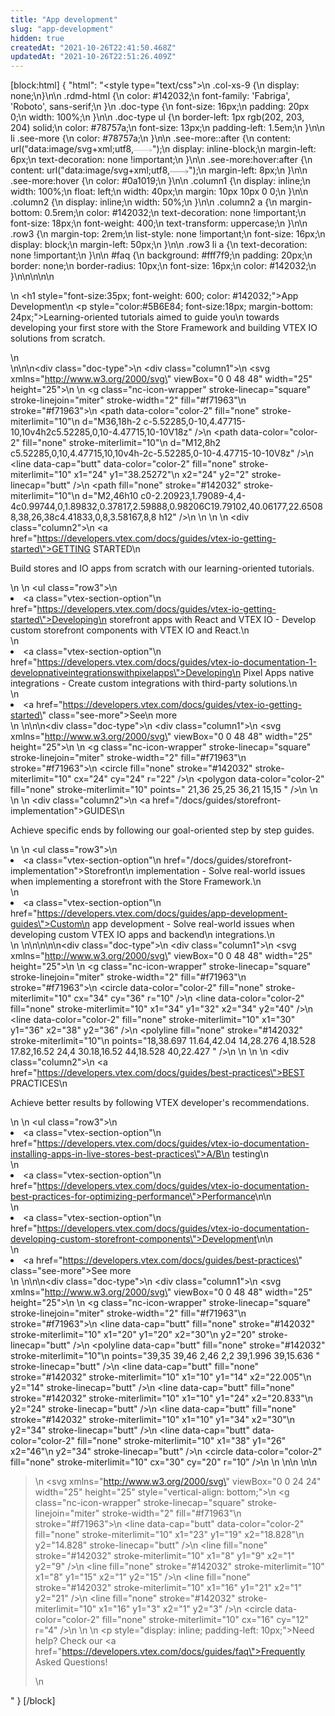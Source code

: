 ```yaml
---
title: "App development"
slug: "app-development"
hidden: true
createdAt: "2021-10-26T22:41:50.468Z"
updatedAt: "2021-10-26T22:51:26.409Z"
---
```

[block:html]
{
  "html": "<style type=\"text/css\">\n    .col-xs-9 {\n       display: none;\n}\n\n    .rdmd-html {\n        color: #142032;\n        font-family: 'Fabriga', 'Roboto', sans-serif;\n    }\n    .doc-type {\n        font-size: 16px;\n        padding: 20px 0;\n        width: 100%;\n    }\n\n    .doc-type ul {\n        border-left: 1px rgb(202, 203, 204) solid;\n        color: #78757a;\n        font-size: 13px;\n        padding-left: 1.5em;\n    }\n\n    li .see-more {\n        color: #78757a;\n    }\n\n    .see-more::after {\n        content: url(\"data:image/svg+xml;utf8,<svg xmlns='http://www.w3.org/2000/svg' width='30' height='14' viewBox='0 -8 59 14' fill='none'><path d='M0 7H57' stroke='rgb(120, 117, 122)'></path><path d='M49 1L57.5 7L49 13' stroke='rgb(120, 117, 122)'></path></svg>\");\n        display: inline-block;\n        margin-left: 6px;\n        text-decoration: none !important;\n    }\n\n    .see-more:hover:after {\n        content: url(\"data:image/svg+xml;utf8,<svg xmlns='http://www.w3.org/2000/svg' width='30' height='14' viewBox='0 -8 59 14' fill='none'><path d='M0 7H57' stroke='rgb(20, 32, 50)'></path><path d='M49 1L57.5 7L49 13' stroke='rgb(20, 32, 50)'></path></svg>\");\n        margin-left: 8px;\n    }\n\n    .see-more:hover {\n        color: #0a1019;\n    }\n\n    .column1 {\n        display: inline;\n        width: 100%;\n        float: left;\n        width: 40px;\n        margin: 10px 10px 0 0;\n    }\n\n    .column2 {\n        display: inline;\n        width: 50%;\n    }\n\n    .column2 a {\n        margin-bottom: 0.5rem;\n        color: #142032;\n        text-decoration: none !important;\n        font-size: 18px;\n        font-weight: 400;\n        text-transform: uppercase;\n    }\n\n    .row3 {\n        margin-top: 2rem;\n        list-style: none !important;\n        font-size: 16px;\n        display: block;\n        margin-left: 50px;\n    }\n\n    .row3 li a {\n        text-decoration: none !important;\n    }\n\n    #faq {\n        background: #fff7f9;\n        padding: 20px;\n        border: none;\n        border-radius: 10px;\n        font-size: 16px;\n        color: #142032;\n    }\n</style>\n\n\n\n<div>\n    <h1 style=\"font-size:35px; font-weight: 600; color: #142032;\">App Development</h1>\n    <p style=\"color:#5B6E84; font-size:18px;  margin-bottom: 24px;\">Learning-oriented tutorials aimed to guide you\n        towards developing your first store with the Store Framework and building VTEX IO solutions from scratch.</p>\n</div>\n\n\n<div class=\"doc-type\">\n    <div class=\"column1\">\n        <svg xmlns=\"http://www.w3.org/2000/svg\" viewBox=\"0 0 48 48\" width=\"25\" height=\"25\">\n            <title>plant ground</title>\n            <g class=\"nc-icon-wrapper\" stroke-linecap=\"square\" stroke-linejoin=\"miter\" stroke-width=\"2\" fill=\"#f71963\"\n                stroke=\"#f71963\">\n                <path data-color=\"color-2\" fill=\"none\" stroke-miterlimit=\"10\"\n                    d=\"M36,18h-2 c-5.52285,0-10,4.47715-10,10v4h2c5.52285,0,10-4.47715,10-10V18z\" />\n                <path data-color=\"color-2\" fill=\"none\" stroke-miterlimit=\"10\"\n                    d=\"M12,8h2 c5.52285,0,10,4.47715,10,10v4h-2c-5.52285,0-10-4.47715-10-10V8z\" />\n                <line data-cap=\"butt\" data-color=\"color-2\" fill=\"none\" stroke-miterlimit=\"10\" x1=\"24\" y1=\"38.25272\"\n                    x2=\"24\" y2=\"2\" stroke-linecap=\"butt\" />\n                <path fill=\"none\" stroke=\"#142032\" stroke-miterlimit=\"10\"\n                    d=\"M2,46h10 c0-2.20923,1.79089-4,4-4c0.99744,0,1.89832,0.37817,2.59888,0.98206C19.79102,40.06177,22.65088,38,26,38c4.41833,0,8,3.58167,8,8 h12\" />\n            </g>\n        </svg>\n    </div>\n    <div class=\"column2\">\n        <a href=\"https://developers.vtex.com/docs/guides/vtex-io-getting-started\">GETTING STARTED</a>\n        <p>Build stores and IO apps from scratch with our learning-oriented tutorials.</p>\n    </div>\n    <ul class=\"row3\">\n        <li><a class=\"vtex-section-option\"\n                href=\"https://developers.vtex.com/docs/guides/vtex-io-getting-started\">Developing\n                storefront apps with React and VTEX IO</a> - Develop custom storefront components with VTEX IO and React.\n        </li>\n        <li><a class=\"vtex-section-option\"\n                href=\"https://developers.vtex.com/docs/guides/vtex-io-documentation-1-developnativeintegrationswithpixelapps\">Developing\n                Pixel Apps native integrations</a> - Create custom integrations with third-party solutions.\n        </li>\n        <li><a href=\"https://developers.vtex.com/docs/guides/vtex-io-getting-started\" class=\"see-more\">See\n                more</a></li>\n    </ul>\n</div>\n\n<div class=\"doc-type\">\n    <div class=\"column1\">\n        <svg xmlns=\"http://www.w3.org/2000/svg\" viewBox=\"0 0 48 48\" width=\"25\" height=\"25\">\n            <title>compass 3</title>\n            <g class=\"nc-icon-wrapper\" stroke-linecap=\"square\" stroke-linejoin=\"miter\" stroke-width=\"2\" fill=\"#f71963\"\n                stroke=\"#f71963\">\n                <circle fill=\"none\" stroke=\"#142032\" stroke-miterlimit=\"10\" cx=\"24\" cy=\"24\" r=\"22\" />\n                <polygon data-color=\"color-2\" fill=\"none\" stroke-miterlimit=\"10\" points=\" 21,36 25,25 36,21 15,15 \" />\n            </g>\n        </svg>\n    </div>\n    <div class=\"column2\">\n        <a href=\"/docs/guides/storefront-implementation\">GUIDES</a>\n        <p>Achieve specific ends by following our goal-oriented step by step guides.</p>\n    </div>\n    <ul class=\"row3\">\n        <li><a class=\"vtex-section-option\"\n                href=\"/docs/guides/storefront-implementation\">Storefront\n                implementation</a> - Solve real-world issues when implementing a storefront with the Store Framework.\n        </li>\n        <li><a class=\"vtex-section-option\"\n                href=\"https://developers.vtex.com/docs/guides/app-development-guides\">Custom\n                app development</a> - Solve real-world issues when developing custom VTEX IO apps and backend\n            integrations.\n        </li>\n    </ul>\n</div>\n\n\n\n<div class=\"doc-type\">\n    <div class=\"column1\">\n        <svg xmlns=\"http://www.w3.org/2000/svg\" viewBox=\"0 0 48 48\" width=\"25\" height=\"25\">\n            <title>add like</title>\n            <g class=\"nc-icon-wrapper\" stroke-linecap=\"square\" stroke-linejoin=\"miter\" stroke-width=\"2\" fill=\"#f71963\"\n                stroke=\"#f71963\">\n                <circle data-color=\"color-2\" fill=\"none\" stroke-miterlimit=\"10\" cx=\"34\" cy=\"36\" r=\"10\" />\n                <line data-color=\"color-2\" fill=\"none\" stroke-miterlimit=\"10\" x1=\"34\" y1=\"32\" x2=\"34\" y2=\"40\" />\n                <line data-color=\"color-2\" fill=\"none\" stroke-miterlimit=\"10\" x1=\"30\" y1=\"36\" x2=\"38\" y2=\"36\" />\n                <polyline fill=\"none\" stroke=\"#142032\" stroke-miterlimit=\"10\"\n                    points=\"18,38.697 11.64,42.04 14,28.276 4,18.528 17.82,16.52 24,4 30.18,16.52 44,18.528 40,22.427 \" />\n            </g>\n        </svg>\n    </div>\n    <div class=\"column2\">\n        <a href=\"https://developers.vtex.com/docs/guides/best-practices\">BEST PRACTICES</a>\n        <p>Achieve better results by following VTEX developer's recommendations.</p>\n    </div>\n    <ul class=\"row3\">\n        <li><a class=\"vtex-section-option\"\n                href=\"https://developers.vtex.com/docs/guides/vtex-io-documentation-installing-apps-in-live-stores-best-practices\">A/B\n                testing</a>\n        </li>\n        <li><a class=\"vtex-section-option\"\n                href=\"https://developers.vtex.com/docs/guides/vtex-io-documentation-best-practices-for-optimizing-performance\">Performance</a>\n\n        </li>\n        <li><a class=\"vtex-section-option\"\n                href=\"https://developers.vtex.com/docs/guides/vtex-io-documentation-developing-custom-storefront-components\">Development</a>\n\n        </li>\n        <li><a href=\"https://developers.vtex.com/docs/guides/best-practices\" class=\"see-more\">See more</a></li>\n    </ul>\n</div>\n\n<div class=\"doc-type\">\n    <div class=\"column1\">\n        <svg xmlns=\"http://www.w3.org/2000/svg\" viewBox=\"0 0 48 48\" width=\"25\" height=\"25\">\n            <title>grammar check</title>\n            <g class=\"nc-icon-wrapper\" stroke-linecap=\"square\" stroke-linejoin=\"miter\" stroke-width=\"2\" fill=\"#f71963\"\n                stroke=\"#f71963\">\n                <line data-cap=\"butt\" fill=\"none\" stroke=\"#142032\" stroke-miterlimit=\"10\" x1=\"20\" y1=\"20\" x2=\"30\"\n                    y2=\"20\" stroke-linecap=\"butt\" />\n                <polyline data-cap=\"butt\" fill=\"none\" stroke=\"#142032\" stroke-miterlimit=\"10\"\n                    points=\"39,35 39,46 2,46 2,2 39,1.996 39,15.636 \" stroke-linecap=\"butt\" />\n                <line data-cap=\"butt\" fill=\"none\" stroke=\"#142032\" stroke-miterlimit=\"10\" x1=\"10\" y1=\"14\" x2=\"22.005\"\n                    y2=\"14\" stroke-linecap=\"butt\" />\n                <line data-cap=\"butt\" fill=\"none\" stroke=\"#142032\" stroke-miterlimit=\"10\" x1=\"10\" y1=\"24\" x2=\"20.833\"\n                    y2=\"24\" stroke-linecap=\"butt\" />\n                <line data-cap=\"butt\" fill=\"none\" stroke=\"#142032\" stroke-miterlimit=\"10\" x1=\"10\" y1=\"34\" x2=\"30\"\n                    y2=\"34\" stroke-linecap=\"butt\" />\n                <line data-cap=\"butt\" data-color=\"color-2\" fill=\"none\" stroke-miterlimit=\"10\" x1=\"38\" y1=\"26\" x2=\"46\"\n                    y2=\"34\" stroke-linecap=\"butt\" />\n                <circle data-color=\"color-2\" fill=\"none\" stroke-miterlimit=\"10\" cx=\"30\" cy=\"20\" r=\"10\" />\n            </g>\n        </svg>\n\n    </div>\n\n<blockquote id='faq'>\n    <svg xmlns=\"http://www.w3.org/2000/svg\" viewBox=\"0 0 24 24\" width=\"25\" height=\"25\" style=\"vertical-align: bottom;\">\n        <g class=\"nc-icon-wrapper\" stroke-linecap=\"square\" stroke-linejoin=\"miter\" stroke-width=\"2\" fill=\"#f71963\"\n            stroke=\"#f71963\">\n            <line data-cap=\"butt\" data-color=\"color-2\" fill=\"none\" stroke-miterlimit=\"10\" x1=\"23\" y1=\"19\" x2=\"18.828\"\n                y2=\"14.828\" stroke-linecap=\"butt\" />\n            <line fill=\"none\" stroke=\"#142032\" stroke-miterlimit=\"10\" x1=\"8\" y1=\"9\" x2=\"1\" y2=\"9\" />\n            <line fill=\"none\" stroke=\"#142032\" stroke-miterlimit=\"10\" x1=\"8\" y1=\"15\" x2=\"1\" y2=\"15\" />\n            <line fill=\"none\" stroke=\"#142032\" stroke-miterlimit=\"10\" x1=\"16\" y1=\"21\" x2=\"1\" y2=\"21\" />\n            <line fill=\"none\" stroke=\"#142032\" stroke-miterlimit=\"10\" x1=\"16\" y1=\"3\" x2=\"1\" y2=\"3\" />\n            <circle data-color=\"color-2\" fill=\"none\" stroke-miterlimit=\"10\" cx=\"16\" cy=\"12\" r=\"4\" />\n        </g>\n    </svg>\n    <p style=\"display: inline; padding-left: 10px;\">Need help? Check our <a href=\"https://developers.vtex.com/docs/guides/faq\">Frequently Asked Questions!</a></p>\n</blockquote>"
}
[/block]